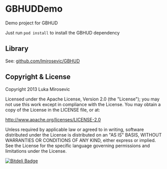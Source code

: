 GBHUDDemo
============

Demo project for GBHUD

Just run `pod install` to install the GBHUD dependency

Library
------------

See: [github.com/lmirosevic/GBHUD](https://github.com/lmirosevic/GBHUD)

Copyright & License
------------

Copyright 2013 Luka Mirosevic

Licensed under the Apache License, Version 2.0 (the "License"); you may not use this work except in compliance with the License. You may obtain a copy of the License in the LICENSE file, or at:

http://www.apache.org/licenses/LICENSE-2.0

Unless required by applicable law or agreed to in writing, software distributed under the License is distributed on an "AS IS" BASIS, WITHOUT WARRANTIES OR CONDITIONS OF ANY KIND, either express or implied. See the License for the specific language governing permissions and limitations under the License.

[![Bitdeli Badge](https://d2weczhvl823v0.cloudfront.net/lmirosevic/gbhuddemo/trend.png)](https://bitdeli.com/free "Bitdeli Badge")
